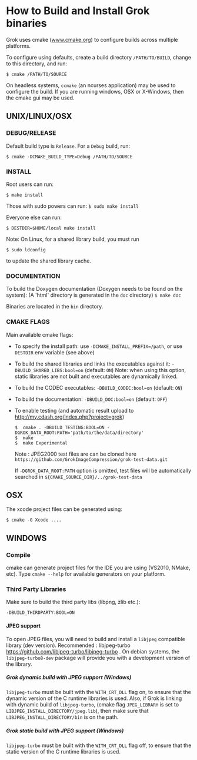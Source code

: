 # How to Build and Install Grok binaries


Grok uses cmake (www.cmake.org) to configure builds across multiple platforms.

To configure using defaults, create a build directory `/PATH/TO/BUILD`,
change to this directory, and run:

`$ cmake /PATH/TO/SOURCE`

On headless systems, `ccmake` (an ncurses application) may be used to configure the build.
If you are running windows, OSX or X-Windows, then the cmake gui may be used.


## UNIX/LINUX/OSX


### DEBUG/RELEASE

Default build type is `Release`. For a `Debug` build, run:

`$ cmake -DCMAKE_BUILD_TYPE=Debug /PATH/TO/SOURCE`

### INSTALL

Root users can run:

`$ make install`

Those with sudo powers can run:
`$ sudo make install`

Everyone else can run:

`$ DESTDIR=$HOME/local make install`

Note: On Linux, for a shared library build, you must run

`$ sudo ldconfig`

to update the shared library cache.

### DOCUMENTATION

To build the Doxygen documentation (Doxygen needs to be found on the system):
(A 'html' directory is generated in the `doc` directory)
`$ make doc`

Binaries are located in the `bin` directory.

### CMAKE FLAGS

Main available cmake flags:
* To specify the install path: use `-DCMAKE_INSTALL_PREFIX=/path`, or use `DESTDIR` env variable (see above)
* To build the shared libraries and links the executables against it: `-DBUILD_SHARED_LIBS:bool=on` (default: `ON`)
  Note: when using this option, static libraries are not built and executables are dynamically linked.
* To build the CODEC executables: `-DBUILD_CODEC:bool=on` (default: `ON`)
* To build the documentation: `-DBUILD_DOC:bool=on` (default: `OFF`)
* To enable testing (and automatic result upload to http://my.cdash.org/index.php?project=grok)

      $  cmake . -DBUILD_TESTING:BOOL=ON -DGROK_DATA_ROOT:PATH='path/to/the/data/directory'
      $  make
      $  make Experimental
  Note : JPEG2000 test files are can be cloned here `https://github.com/GrokImageCompression/grok-test-data.git`
  
  If `-DGROK_DATA_ROOT:PATH` option is omitted, test files will be automatically searched in `${CMAKE_SOURCE_DIR}/../grok-test-data`


## OSX


The xcode project files can be generated using:

`$ cmake -G Xcode ....`



## WINDOWS


### Compile

cmake can generate project files for the IDE you are using (VS2010, NMake, etc).
Type `cmake --help` for available generators on your platform.

### Third Party Libraries

Make sure to build the third party libs (libpng, zlib etc.):

  `-DBUILD_THIRDPARTY:BOOL=ON`
  
 #### JPEG support
  
To open JPEG files, you will need to build and install a `libjpeg` compatible library (dev version). Recommended : libjpeg-turbo
https://github.com/libjpeg-turbo/libjpeg-turbo . On debian systems, the `libjpeg-turbo8-dev` package will provide you with
a development version of the library.

##### Grok dynamic build with JPEG support (Windows)

`libjpeg-turbo` must be built with the `WITH_CRT_DLL` flag on, to ensure that the dynamic version of the C runtime libraries is used. Also, if Grok is linking with dynamic build of `libjpeg-turbo`, (cmake flag `JPEG_LIBRARY` is set to `LIBJPEG_INSTALL_DIRECTORY/jpeg.lib`), then make sure that  `LIBJPEG_INSTALL_DIRECTORY/bin` is on the path.

##### Grok static build with JPEG support (Windows)

`libjpeg-turbo` must be built with the `WITH_CRT_DLL` flag off, to ensure that the static version of the C runtime libraries is used.



